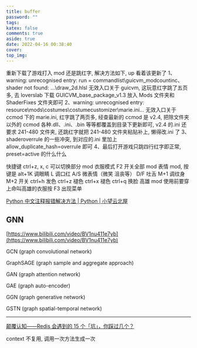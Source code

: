 ```yaml
---
title: buffer
password: ""
tags:
katex: false
comments: true
aside: true
date: 2022-04-16 00:38:40
cover:
top_img:
---
```


<!--
 * @?: *********************************************************************
 * @Author: Weidows
 * @Date: 2022-04-16 00:38:40
 * @LastEditors: Weidows
 * @LastEditTime: 2022-10-05 13:08:13
 * @FilePath: \Blog-private\source\_drafts\buffer.md
 * @Description:
 * @!: *********************************************************************
-->

重新下载了游戏打入 mod 还是跳红字, 解决方法如下, up 看着该更新了
1、warning: unrecognised entry: run = commandlist\guicvm_modcountinc、shader not found: ...\draw_2d.hlsl
无效入口关于 guicvm, 这玩意红字跳了五页多, 去 loverslab 下载 GUICVM_base_package_v1.3 放入 Mods 文件夹和 ShaderFixes 文件夹即可
2、warning: unrecognised entry: resource\mods\costumes\costumecustomizer\marie.ini\...
无效入口关于 ccmod 下的 marie.ini, 红字跳了两页多, 经查最新的 ccmod 是 v2.4, 把除文件夹以外的 ccmod 各种.dll、.ini、.bin 等等都覆盖到目录下更新即可, v2.4 的.ini 还要求 241-480 文件夹, 还跳红字就把 241-480 文件夹粘贴补上, 懒得改.ini 了
3、shaderoverrule 的一些冲突, 到对应的.ini 里加上 allow_duplicate_hash=overrule 即可
4、最后打开游戏只跳四行红字即正常, preset=active 的什么什么

快捷键 ctrl+z, x, c 可以切换部分 mod 衣服模式 F2 开关全部 mod 表情 mod, 按键是 alt+1K 调眼睛 L 调口红 A/S 微表情（微笑 沮丧等） D/F 吐舌 M+1 调纹身 M+2 开关
ctrl+h 发色
ctrl+z 褪色
ctrl+x 褪色
ctrl+q 换脸
高雄 mod 使用前要穿上命叫高雄的衣服按 F3 出现菜单

[Python 中文注释报错解决方法 | Python | 小望云北屋](https://www.xiaowangyun.com/wyblog/detail/?id=261)

## GNN

[https://www.bilibili.com/video/BV1nu411e7yb](https://www.bilibili.com/video/BV1nu411e7yb)

GCN (graph convolutional network)

GraphSAGE (graph sample and aggregate approach)

GAN (graph attention network)

GAE (graph auto-encoder)

GGN (graph generative network)

GSTN (graph spatial-temporal network)

---

[颠覆认知——Redis 会遇到的 15 个「坑」，你踩过几个？](http://kaito-kidd.com/2021/03/14/redis-trap/)

context 不复用, 调用一次方法生成一次
